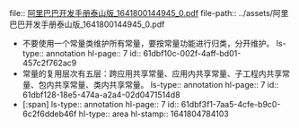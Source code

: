 file:: [阿里巴巴开发手册泰山版_1641800144945_0.pdf](../assets/阿里巴巴开发手册泰山版_1641800144945_0.pdf)
file-path:: ../assets/阿里巴巴开发手册泰山版_1641800144945_0.pdf

- 不要使用一个常量类维护所有常量，要按常量功能进行归类，分开维护。
  ls-type:: annotation
  hl-page:: 7
  id:: 61dbf10c-002f-4aff-bd01-457c2f762ac9
- 常量的复用层次有五层：跨应用共享常量、应用内共享常量、子工程内共享常量、包内共享常量、类内共享常量。
  ls-type:: annotation
  hl-page:: 7
  id:: 61dbf128-18e5-474a-a2a4-02d0471514d8
- [:span]
  ls-type:: annotation
  hl-page:: 7
  id:: 61dbf3f1-7aa5-4cfe-b9c0-6c2f6ddeb46f
  hl-type:: area
  hl-stamp:: 1641804784103